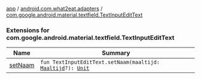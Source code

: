 [app](../../index.md) / [android.com.what2eat.adapters](../index.md) / [com.google.android.material.textfield.TextInputEditText](./index.md)

### Extensions for com.google.android.material.textfield.TextInputEditText

| Name | Summary |
|---|---|
| [setNaam](set-naam.md) | `fun TextInputEditText.setNaam(maaltijd: `[`Maaltijd`](../../android.com.what2eat.model/-maaltijd/index.md)`?): `[`Unit`](https://kotlinlang.org/api/latest/jvm/stdlib/kotlin/-unit/index.html) |
